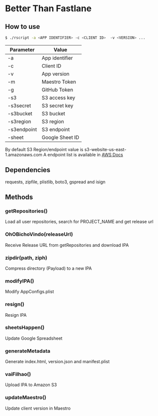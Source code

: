 # Better Than Fastlane



## How to use
```sh
$ ./rscript -a <APP IDENTIFIER> -c <CLIENT ID>  -v <VERSION> ... 
```

| Parameter | Value |
| ------ | ------ |
| -a | App identifier |
| -c | Client ID |
| -v | App version |
| -m | Maestro Token |
| -g | GitHub Token |
| -s3 | S3 access key | 
| -s3secret | S3 secret key | 
| -s3bucket | S3 bucket |  
| -s3region | S3 region |
| -s3endpoint | S3 endpoint |
| -sheet | Google Sheet ID |

By default S3 Region/endpoint value is s3-website-us-east-1.amazonaws.com
A endpoint list is available in [AWS Docs](http://docs.aws.amazon.com/pt_br/general/latest/gr/rande.html)


## Dependencies
requests, zipfile, plistlib, boto3, gspread and isign


## Methods

### getRepositories()
Load all user repositories, search for PROJECT_NAME and get release url

### OhOBichoVindo(releaseUrl)
Receive Release URL from getRepositories and download IPA

### zipdir(path, ziph)
Compress directory (Payload) to a new IPA

### modifyIPA()
Modify AppConfigs.plist

### resign()
Resign IPA

### sheetsHappen()
Update Google Spreadsheet

### generateMetadata
Generate index.html, version.json and manifest.plist

### vaiFilhao()
Upload IPA to Amazon S3

### updateMaestro()
Update client version in Maestro
